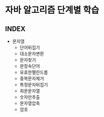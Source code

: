 # 자바 알고리즘 단계별 학습

## INDEX

- 문자열
  - 단어뒤집기
  - 대소문자변환
  - 문자찾기
  - 문장속단어
  - 유효한팰린드롬
  - 중복문자제거
  - 특정문자뒤집기
  - 회문문자열
  - 숫자만추출
  - 문자열압축
  - 암호
